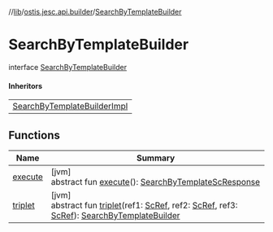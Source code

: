 //[lib](../../../index.md)/[ostis.jesc.api.builder](../index.md)/[SearchByTemplateBuilder](index.md)

# SearchByTemplateBuilder

interface [SearchByTemplateBuilder](index.md)

#### Inheritors

| |
|---|
| [SearchByTemplateBuilderImpl](../-search-by-template-builder-impl/index.md) |

## Functions

| Name | Summary |
|---|---|
| [execute](execute.md) | [jvm]<br>abstract fun [execute](execute.md)(): [SearchByTemplateScResponse](../../ostis.jesc.client.model.response/-search-by-template-sc-response/index.md) |
| [triplet](triplet.md) | [jvm]<br>abstract fun [triplet](triplet.md)(ref1: [ScRef](../../ostis.jesc.client.model.ref/-sc-ref/index.md), ref2: [ScRef](../../ostis.jesc.client.model.ref/-sc-ref/index.md), ref3: [ScRef](../../ostis.jesc.client.model.ref/-sc-ref/index.md)): [SearchByTemplateBuilder](index.md) |

